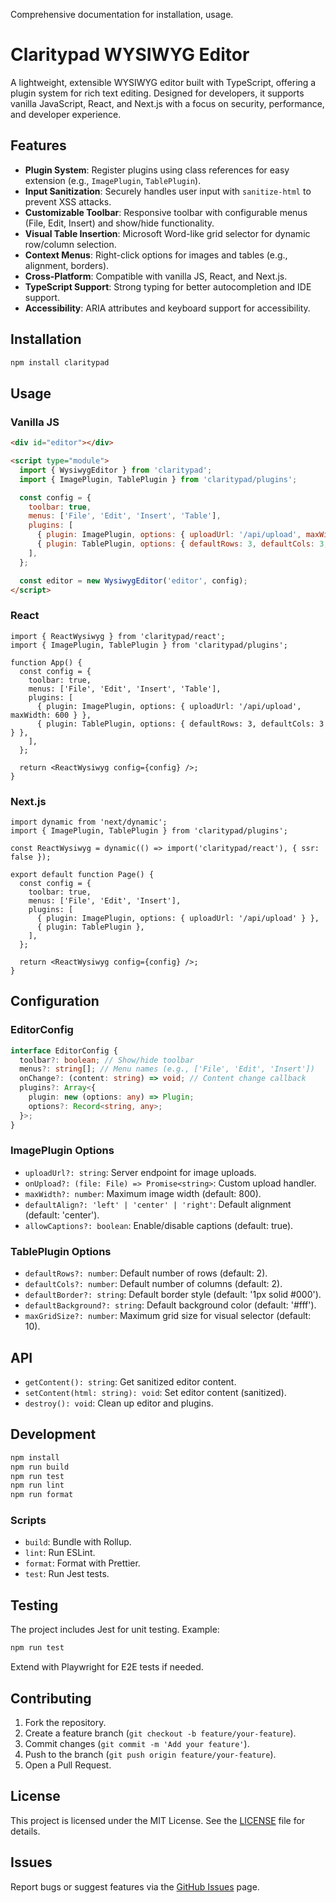 Comprehensive documentation for installation, usage.


# Claritypad WYSIWYG Editor

A lightweight, extensible WYSIWYG editor built with TypeScript, offering a plugin system for rich text editing. Designed for developers, it supports vanilla JavaScript, React, and Next.js with a focus on security, performance, and developer experience.

## Features
- **Plugin System**: Register plugins using class references for easy extension (e.g., `ImagePlugin`, `TablePlugin`).
- **Input Sanitization**: Securely handles user input with `sanitize-html` to prevent XSS attacks.
- **Customizable Toolbar**: Responsive toolbar with configurable menus (File, Edit, Insert) and show/hide functionality.
- **Visual Table Insertion**: Microsoft Word-like grid selector for dynamic row/column selection.
- **Context Menus**: Right-click options for images and tables (e.g., alignment, borders).
- **Cross-Platform**: Compatible with vanilla JS, React, and Next.js.
- **TypeScript Support**: Strong typing for better autocompletion and IDE support.
- **Accessibility**: ARIA attributes and keyboard support for accessibility.

## Installation

```bash
npm install claritypad
```

## Usage

### Vanilla JS
```html
<div id="editor"></div>

<script type="module">
  import { WysiwygEditor } from 'claritypad';
  import { ImagePlugin, TablePlugin } from 'claritypad/plugins';

  const config = {
    toolbar: true,
    menus: ['File', 'Edit', 'Insert', 'Table'],
    plugins: [
      { plugin: ImagePlugin, options: { uploadUrl: '/api/upload', maxWidth: 600 } },
      { plugin: TablePlugin, options: { defaultRows: 3, defaultCols: 3, maxGridSize: 8 } },
    ],
  };

  const editor = new WysiwygEditor('editor', config);
</script>
```

### React
```tsx
import { ReactWysiwyg } from 'claritypad/react';
import { ImagePlugin, TablePlugin } from 'claritypad/plugins';

function App() {
  const config = {
    toolbar: true,
    menus: ['File', 'Edit', 'Insert', 'Table'],
    plugins: [
      { plugin: ImagePlugin, options: { uploadUrl: '/api/upload', maxWidth: 600 } },
      { plugin: TablePlugin, options: { defaultRows: 3, defaultCols: 3 } },
    ],
  };

  return <ReactWysiwyg config={config} />;
}
```

### Next.js
```tsx
import dynamic from 'next/dynamic';
import { ImagePlugin, TablePlugin } from 'claritypad/plugins';

const ReactWysiwyg = dynamic(() => import('claritypad/react'), { ssr: false });

export default function Page() {
  const config = {
    toolbar: true,
    menus: ['File', 'Edit', 'Insert'],
    plugins: [
      { plugin: ImagePlugin, options: { uploadUrl: '/api/upload' } },
      { plugin: TablePlugin },
    ],
  };

  return <ReactWysiwyg config={config} />;
}
```

## Configuration

### EditorConfig
```typescript
interface EditorConfig {
  toolbar?: boolean; // Show/hide toolbar
  menus?: string[]; // Menu names (e.g., ['File', 'Edit', 'Insert'])
  onChange?: (content: string) => void; // Content change callback
  plugins?: Array<{
    plugin: new (options: any) => Plugin;
    options?: Record<string, any>;
  }>;
}
```

### ImagePlugin Options
- `uploadUrl?: string`: Server endpoint for image uploads.
- `onUpload?: (file: File) => Promise<string>`: Custom upload handler.
- `maxWidth?: number`: Maximum image width (default: 800).
- `defaultAlign?: 'left' | 'center' | 'right'`: Default alignment (default: 'center').
- `allowCaptions?: boolean`: Enable/disable captions (default: true).

### TablePlugin Options
- `defaultRows?: number`: Default number of rows (default: 2).
- `defaultCols?: number`: Default number of columns (default: 2).
- `defaultBorder?: string`: Default border style (default: '1px solid #000').
- `defaultBackground?: string`: Default background color (default: '#fff').
- `maxGridSize?: number`: Maximum grid size for visual selector (default: 10).

## API
- `getContent(): string`: Get sanitized editor content.
- `setContent(html: string): void`: Set editor content (sanitized).
- `destroy(): void`: Clean up editor and plugins.

## Development
```bash
npm install
npm run build
npm run test
npm run lint
npm run format
```

### Scripts
- `build`: Bundle with Rollup.
- `lint`: Run ESLint.
- `format`: Format with Prettier.
- `test`: Run Jest tests.

## Testing
The project includes Jest for unit testing. Example:
```bash
npm run test
```

Extend with Playwright for E2E tests if needed.

## Contributing
1. Fork the repository.
2. Create a feature branch (`git checkout -b feature/your-feature`).
3. Commit changes (`git commit -m 'Add your feature'`).
4. Push to the branch (`git push origin feature/your-feature`).
5. Open a Pull Request.

## License
This project is licensed under the MIT License. See the [LICENSE](LICENSE) file for details.

## Issues
Report bugs or suggest features via the [GitHub Issues](https://github.com/shishirrai98/claritypad/issues) page.